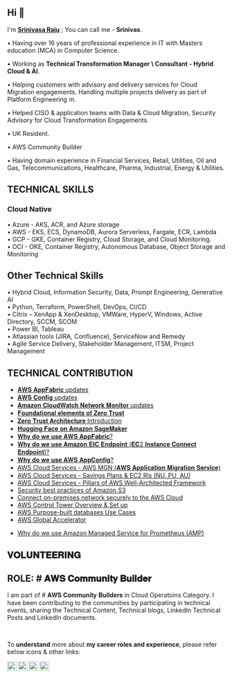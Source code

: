 

<!--
**sraddepalli/sraddepalli** is a ✨ _special_ ✨ repository because its `README.md` (this file) appears on your GitHub profile.

Here are some ideas to get you started:

- 🔭 I’m currently working on ...
- 🌱 I’m currently learning ...
- 👯 I’m looking to collaborate on ...
- 🤔 I’m looking for help with ...
- 💬 Ask me about ...
- 📫 How to reach me: ...
- 😄 Pronouns: ...
- ⚡ Fun fact: ...
-->

## Hi 👋


I'm **[Srinivasa Raju](https://www.linkedin.com/in/sraddepalli/)** ; You can call me - **Srinivas**.

• Having over 16 years of professional experience in IT with Masters education (MCA) in Computer Science.

• Working as **Technical Transformation Manager \ Consultant - Hybrid Cloud & AI**. 

• Helping customers with advisory and delivery services for Cloud Migration engagements. Handling multiple projects delivery as part of Platform Engineering m.

• Helped CISO & application teams with Data & Cloud Migration, Security Advisory for Cloud Transformation Engagements. 

• UK Resident.

• AWS Community Builder

• Having domain experience in Financial Services, Retail, Utilities, Oil and Gas, Telecommunications, Healthcare, Pharma, Industrial, Energy & Utilities.


## TECHNICAL SKILLS

### Cloud Native
•	Azure - AKS, ACR, and Azure storage  <br />
•	AWS - EKS, ECS, DynamoDB, Aurora Serverless, Fargate, ECR, Lambda <br />
•	GCP - GKE, Container Registry, Cloud Storage, and Cloud Monitoring. <br />
•	OCI - OKE, Container Registry, Autonomous Database, Object Storage and Monitoring <br />

## Other Technical Skills
•	Hybrid Cloud, Information Security, Data, Prompt Engineering, Generative AI  <br />
•	Python, Terraform, PowerShell, DevOps, CI/CD <br />
•	Citrix – XenApp & XenDesktop, VMWare, HyperV, Windows, Active Directory, SCCM, SCOM <br />
•	Power BI, Tableau <br />
•	Atlassian tools (JIRA, Confluence), ServiceNow and Remedy <br />
•      Agile Service Delivery, Stakeholder Management, ITSM, Project Management <br />

## TECHNICAL CONTRIBUTION

<!-- ## AI / ML -->



<!-- ## AWS -->

- [𝐀𝐖𝐒 𝐀𝐩𝐩𝐅𝐚𝐛𝐫𝐢𝐜 updates](https://www.linkedin.com/posts/sraddepalli_learnwithsrinivasarajuaddepalli-it-careers-activity-7163068511219605504-sKwU/)
- [𝐀𝐖𝐒 𝐂𝐨𝐧𝐟𝐢𝐠 updates](https://www.linkedin.com/posts/sraddepalli_learnwithsrinivasarajuaddepalli-it-careers-activity-7153417195375513600-w7ez/)
- [𝐀𝐦𝐚𝐳𝐨𝐧 𝐂𝐥𝐨𝐮𝐝𝐖𝐚𝐭𝐜𝐡 𝐍𝐞𝐭𝐰𝐨𝐫𝐤 𝐌𝐨𝐧𝐢𝐭𝐨𝐫 updates](https://www.linkedin.com/posts/sraddepalli_learnwithsrinivasarajuaddepalli-it-careers-activity-7145810585484480512-3zPp/)
- [𝐅𝐨𝐮𝐧𝐝𝐚𝐭𝐢𝐨𝐧𝐚𝐥 𝐞𝐥𝐞𝐦𝐞𝐧𝐭𝐬 𝐨𝐟 𝐙𝐞𝐫𝐨 𝐓𝐫𝐮𝐬𝐭](https://www.linkedin.com/posts/sraddepalli_foundational-elements-of-zero-trust-activity-7141684720492298240-EVid/)
- [𝐙𝐞𝐫𝐨 𝐓𝐫𝐮𝐬𝐭 𝐀𝐫𝐜𝐡𝐢𝐭𝐞𝐜𝐭𝐮𝐫𝐞 Introduction](https://www.linkedin.com/posts/sraddepalli_learnwithsrinivasarajuaddepalli-it-careers-activity-7141338164136202240-yvsQ/)
- [𝐇𝐮𝐠𝐠𝐢𝐧𝐠 𝐅𝐚𝐜𝐞 𝐨𝐧 𝐀𝐦𝐚𝐳𝐨𝐧 𝐒𝐚𝐠𝐞𝐌𝐚𝐤𝐞𝐫](https://www.linkedin.com/posts/sraddepalli_learnwithsrinivasarajuaddepalli-it-careers-activity-7134420511962361856-LQ04/)
- [𝐖𝐡𝐲 𝐝𝐨 𝐰𝐞 𝐮𝐬𝐞 𝐀𝐖𝐒 𝐀𝐩𝐩𝐅𝐚𝐛𝐫𝐢𝐜?](https://www.linkedin.com/posts/sraddepalli_learnwithsrinivasarajuaddepalli-learning-activity-7080059668395384832-d8lY/)
- [𝐖𝐡𝐲 𝐝𝐨 𝐰𝐞 𝐮𝐬𝐞 𝐀𝐦𝐚𝐳𝐨𝐧 𝐄𝐈𝐂 𝐄𝐧𝐝𝐩𝐨𝐢𝐧𝐭 (𝐄𝐂2 𝐈𝐧𝐬𝐭𝐚𝐧𝐜𝐞 𝐂𝐨𝐧𝐧𝐞𝐜𝐭 𝐄𝐧𝐝𝐩𝐨𝐢𝐧𝐭)?](https://www.linkedin.com/posts/sraddepalli_learnwithsrinivasarajuaddepalli-learning-activity-7076920025122525184-kuCW/)
- [𝐖𝐡𝐲 𝐝𝐨 𝐰𝐞 𝐮𝐬𝐞 𝐀𝐖𝐒 𝐀𝐩𝐩𝐂𝐨𝐧𝐟𝐢𝐠?](https://www.linkedin.com/posts/sraddepalli_aws-management-and-governance-tools-workshop-activity-7035205051987959808-yrcT/)
- [AWS Cloud Services - AWS MGN (𝐀𝐖𝐒 𝐀𝐩𝐩𝐥𝐢𝐜𝐚𝐭𝐢𝐨𝐧 𝐌𝐢𝐠𝐫𝐚𝐭𝐢𝐨𝐧 𝐒𝐞𝐫𝐯𝐢𝐜𝐞)](https://srinivasa-raju-a.hashnode.dev/aws-cloud-services-aws-mgn)
- [AWS Cloud Services - Savings Plans & EC2 RIs (NU, PU, AU)](https://srinivasa-raju-a.hashnode.dev/aws-cloud-services-savings-plans-ec2-ris-nu-pu-au-in-aws)
- [AWS Cloud Services - Pillars of AWS Well-Architected Framework](https://srinivasa-raju-a.hashnode.dev/aws-cloud-services-pillars-of-aws-well-architected-framework)
- [Security best practices of Amazon S3](https://srinivasa-raju-a.hashnode.dev/security-best-practices-of-amazon-s3)
- [Connect on-premises network securely to the AWS Cloud](https://srinivasa-raju-a.hashnode.dev/connect-on-premises-network-securely-to-the-aws-cloud)
- [AWS Control Tower Overview & Set up](https://srinivasa-raju-a.hashnode.dev/aws-control-tower-overview-set-up)
- [AWS Purpose-built databases Use Cases](https://srinivasa-raju-a.hashnode.dev/aws-purpose-built-databases-use-cases)
- [AWS Global Accelerator](https://srinivasa-raju-a.hashnode.dev/aws-global-accelerator)

<!-- ## CNCF -->

- [Why do we use Amazon Managed Service for Prometheus (AMP)](https://srinivasa-raju-a.hashnode.dev/amazon-managed-service-for-prometheus)


<!-- ## Terraform -->


## 𝐕𝐎𝐋𝐔𝐍𝐓𝐄𝐄𝐑𝐈𝐍𝐆

## ROLE: # 𝐀𝐖𝐒 𝐂𝐨𝐦𝐦𝐮𝐧𝐢𝐭𝐲 𝐁𝐮𝐢𝐥𝐝𝐞𝐫

<P>
I am part of # 𝐀𝐖𝐒 𝐂𝐨𝐦𝐦𝐮𝐧𝐢𝐭𝐲 𝐁𝐮𝐢𝐥𝐝𝐞𝐫𝐬 in Cloud Operatoins Category. I have been contributing to the communities by participating in technical events, sharing the Technical Content, Technical blogs, LinkedIn Technical Posts and LinkedIn documents.

</p>

<br />

To **understand** more about **my career roles and experience**, please refer below icons & other links: 


<a href="https://linkedin.com/in/sraddepalli">
  <img align="left" alt="Linkedin" width="22px" src="https://cdn.jsdelivr.net/npm/simple-icons@v3/icons/linkedin.svg" />
</a>

<a href="https://github.com/sraddepalli">
  <img align="left" alt="Github" width="22px" src="https://cdn.jsdelivr.net/npm/simple-icons@v3/icons/github.svg" />
</a>
<a href="https://hashnode.com/@sraddepalli">
  <img align="left" alt="hashnode" width="22px" src="https://cdn.jsdelivr.net/npm/simple-icons@v3/icons/hashnode.svg" />
</a>

<a href="https://twitter.com/sraddepalli">
  <img align="left" alt="Twitter" width="22px" src="https://cdn.jsdelivr.net/npm/simple-icons@v3/icons/twitter.svg" />
</a>

<br />

  <br />

<!--

#### My Profile: https://sraddepalli.github.io

-->


<!--
 <p align="left"> 
  
  <img src="https://profile-counter.glitch.me/sraddepalli/count.svg" />
	
</p>

-->

<!--

<p align="center"> 
  Visitor count<br>
  <img src="https://profile-counter.glitch.me/sraddepalli/count.svg" />
</p>
           
  -->    
  


<!-- hitwebcounter Code START              


<p>
<img src="https://hitwebcounter.com/counter/counter.php?page=7979204&style=0002&nbdigits=9&type=page&initCount=10000"/>   

</p>

    -->    



<!-- 

<p align="left"> <img src="https://komarev.com/ghpvc/?username=sraddepalli&label=Views&color=blue&style=plastic" alt="sraddepalli" /> </p>

  -->  
  
 
